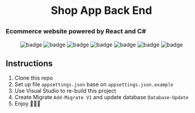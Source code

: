 # <p style="text-align: center;">Shop App Back End</p> 
### Ecommerce website powered by React and C#
<p align="center">
<img src="https://img.shields.io/badge/c%23-%23239120.svg?style=for-the-badge&logo=c-sharp&logoColor=white&&style=plastic" alt="badge"/>
<img src="https://img.shields.io/badge/Visual%20Studio-5C2D91.svg?style=for-the-badge&logo=visual-studio&logoColor=white&&style=plastic" alt="badge"/>
<img src="https://img.shields.io/badge/mysql-%2300f.svg?style=for-the-badge&logo=mysql&logoColor=white&&style=plastic" alt="badge"/>
<img src="https://img.shields.io/badge/.NET-5C2D91?style=for-the-badge&logo=.net&logoColor=white&&style=plastic" alt="badge"/>
<img src="https://img.shields.io/badge/JWT-black?style=for-the-badge&logo=JSON%20web%20tokens&&style=plastic" alt="badge"/>
<img src="https://img.shields.io/badge/-Swagger-%23Clojure?style=for-the-badge&logo=swagger&logoColor=white&&style=plastic" alt="badge"/>
<img src="https://img.shields.io/badge/Postman-FF6C37?style=for-the-badge&logo=postman&logoColor=white&&style=plastic" alt="badge"/>
</p>

## Instructions
1. Clone this repo 
2. Set up file ```appsettings.json``` base on ```appsettings.json.example```
3. Use Visual Studio to re-build this project
3. Create Migrate ```Add-Migrate V1``` and update database ```Database-Update```
4. Enjoy 🎉🎉🎉
